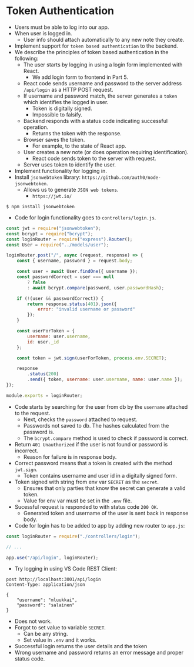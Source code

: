 # Token Authentication
- Users must be able to log into our app.
- When user is logged in.
    - User info should attach automatically to any new note they create.
- Implement support for `token based authentication` to the backend.
- We describe the principles of token based authentication in the following:
    - The user starts by logging in using a login form implemented with React.
        - We add login form to frontend in Part 5.
    - React code sends username and password to the server address `/api/login` as a HTTP POST request.
    - If username and password match, the server generates a `token` which identifies the logged in user.
        - Token is digitally signed.
        - Impossible to falsify.
    - Backend responds with a status code indicating successful operation.
        - Returns the token with the response.
    - Browser saves the token.
        - For example, to the state of React app.
    - User creates a new note (or does operation requiring identification).
        - React code sends token to the server with request.
    - Server uses token to identify the user.
- Implement functionality for logging in.
- Install `jsonwebtoken` library: `https://github.com/auth0/node-jsonwebtoken`.
    - Allows us to generate `JSON web tokens`.
        - `https://jwt.io/`
```
$ npm install jsonwebtoken
```
- Code for login functionality goes to `controllers/login.js`.
```js
const jwt = require("jsonwebtoken");
const bcrypt = require("bcrypt");
const loginRouter = require("express").Router();
const User = require("../models/user");

loginRouter.post("/", async (request, response) => {
    const { username, password } = request.body;

    const user = await User.findOne({ username });
    const passwordCorrect = user === null
        ? false
        : await bcrypt.compare(password, user.passwordHash);

    if (!(user && passwordCorrect)) {
        return response.status(401).json({
            error: "invalid username or password"
        });
    }

    const userForToken = {
        username: user.username,
        id: user._id
    };

    const token = jwt.sign(userForToken, process.env.SECRET);

    response
        .status(200)
        .send({ token, username: user.username, name: user.name });
});

module.exports = loginRouter;
```
- Code starts by searching for the user from db by the `username` attached to the request.
    - Next, checks the `password` attached to request.
    - Passwords not saved to db. The hashes calculated from the password is.
    - The `bcrypt.compare` method is used to check if password is correct.
- Return `401 Unauthorized` if the user is not found or password is incorrect.
    - Reason for failure is in response body.
- Correct password means that a token is created with the method `jwt.sign`.
    - Token contains username and user id in a digitally signed form.
- Token signed with string from env var `SECRET` as the `secret`.
    - Ensures that only parties that know the secret can generate a valid token.
    - Value for env var must be set in the `.env` file.
- Sucessful request is responded to with status code `200 OK`.
    - Generated token and username of the user is sent back in response body.
- Code for login has to be added to app by adding new router to `app.js`:
```js
const loginRouter = require("./controllers/login");

// ...

app.use("/api/login", loginRouter);
```
- Try logging in using VS Code REST Client:
```
post http://localhost:3001/api/login
Content-Type: application/json

{
    "username": "mluukkai",
    "password": "salainen"
}
```
- Does not work.
- Forgot to set value to variable `SECRET`.
    - Can be any string.
    - Set value in `.env` and it works.
- Successful login returns the user details and the token
- Wrong username and password returns an error message and proper status code.


